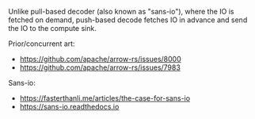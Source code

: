 Unlike pull-based decoder (also known as "sans-io"), where the IO is fetched on demand, push-based decode fetches IO in advance and send the IO to the compute sink.

Prior/concurrent art: 
- https://github.com/apache/arrow-rs/issues/8000
- https://github.com/apache/arrow-rs/issues/7983


Sans-io:
- https://fasterthanli.me/articles/the-case-for-sans-io
- https://sans-io.readthedocs.io



